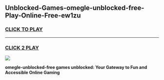 
## Unblocked-Games-omegle-unblocked-free-Play-Online-Free-ew1zu
<h3>
<a href="https://premium76.site?title=omegle-unblocked-free&ref=26A">CLICK TO PLAY</a></h3>
<hr>

<h3>
<a href="https://premium76.site?title=omegle-unblocked-free&ref=26A">CLICK 2 PLAY</a>
  
</h3>

<a href="https://premium76.site?title=omegle-unblocked-free&ref=26A"><img src="https://clearcache.store/games.png"></a>


**omegle-unblocked-free games unblocked: Your Gateway to Fun and Accessible Online Gaming**

